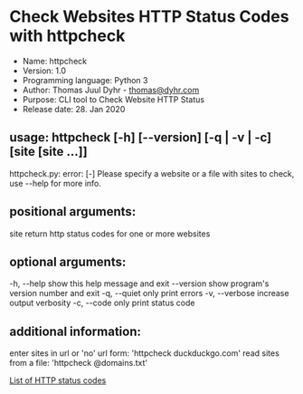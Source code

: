 # Check Websites HTTP Status Codes with httpcheck

* Name: httpcheck
* Version: 1.0
* Programming language: Python 3
* Author: Thomas Juul Dyhr - [thomas@dyhr.com](mailto:thomas@dyhr.com)
* Purpose: CLI tool to Check Website HTTP Status
* Release date: 28. Jan 2020


## usage: httpcheck [-h] [--version] [-q | -v | -c] [site [site ...]]
httpcheck.py: error: [-] Please specify a website or a file with sites to check, use --help for more info.

## positional arguments:
  site           return http status codes for one or more websites

## optional arguments:
  -h, --help     show this help message and exit
  --version      show program's version number and exit
  -q, --quiet    only print errors
  -v, --verbose  increase output verbosity
  -c, --code     only print status code

## additional information:
  enter sites in url or 'no' url form: 'httpcheck duckduckgo.com'
  read sites from a file: 'httpcheck @domains.txt'

  [List of HTTP status codes](https://en.wikipedia.org/wiki/List_of_HTTP_status_codes)




